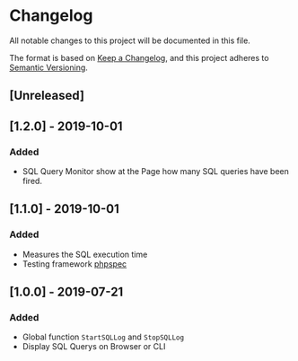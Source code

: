 # Changelog
All notable changes to this project will be documented in this file.

The format is based on [Keep a Changelog](https://keepachangelog.com/en/1.0.0/),
and this project adheres to [Semantic Versioning](https://semver.org/spec/v2.0.0.html).

## [Unreleased]

## [1.2.0] - 2019-10-01

### Added

- SQL Query Monitor show at the Page how many SQL queries have been fired.

## [1.1.0] - 2019-10-01

### Added

- Measures the SQL execution time
- Testing framework [phpspec](https://www.phpspec.net/en/stable/manual/introduction.html)

## [1.0.0] - 2019-07-21

### Added

- Global function `StartSQLLog` and `StopSQLLog`
- Display SQL Querys on Browser or CLI
